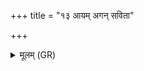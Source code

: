 +++
title = "१३ आयम् अगन् सविता"

+++
<details><summary>मूलम् (GR)</summary>

आयम् अगन् सविता क्षुरेण-  
-उष्णेन वाय उदकेनेहि ।  
आदित्या रुद्रा वसवः सचेतसः  
सोमस्य राज्ञो ऽवपन् प्रचेतसः ॥ +++(Bhatt. (a)vapan)+++
</details>